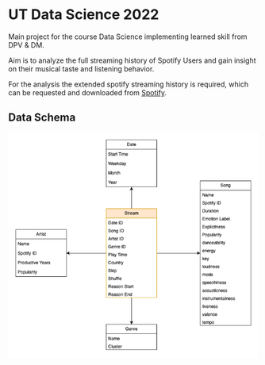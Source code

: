 # UT Data Science 2022

Main project for the course Data Science implementing learned skill from DPV & DM.

Aim is to analyze the full streaming history of Spotify Users and gain insight on their musical taste and listening behavior.

For the analysis the extended spotify streaming history is required, which can be requested and downloaded from [Spotify](https://www.spotify.com/de/account/privacy/).

## Data Schema

![Data Starschema](schema.png)
